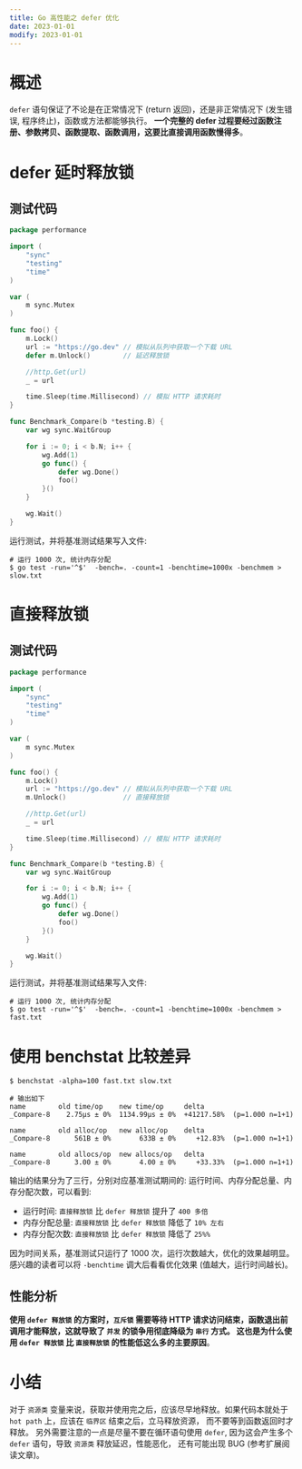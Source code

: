 ```yaml
---
title: Go 高性能之 defer 优化
date: 2023-01-01
modify: 2023-01-01
---
```


# 概述

`defer` 语句保证了不论是在正常情况下 (return 返回)，还是非正常情况下 (发生错误, 程序终止)，函数或方法都能够执行。
**一个完整的 defer 过程要经过函数注册、参数拷⻉、函数提取、函数调用，这要比直接调用函数慢得多**。

# defer 延时释放锁

## 测试代码

```go
package performance

import (
	"sync"
	"testing"
	"time"
)

var (
	m sync.Mutex
)

func foo() {
	m.Lock()
	url := "https://go.dev" // 模拟从队列中获取一个下载 URL
	defer m.Unlock()        // 延迟释放锁

	//http.Get(url)
	_ = url

	time.Sleep(time.Millisecond) // 模拟 HTTP 请求耗时
}

func Benchmark_Compare(b *testing.B) {
	var wg sync.WaitGroup

	for i := 0; i < b.N; i++ {
		wg.Add(1)
		go func() {
			defer wg.Done()
			foo()
		}()
	}

	wg.Wait()
}
```

运行测试，并将基准测试结果写入文件:

```shell
# 运行 1000 次, 统计内存分配
$ go test -run='^$'  -bench=. -count=1 -benchtime=1000x -benchmem > slow.txt
```

# 直接释放锁

## 测试代码

```go
package performance

import (
	"sync"
	"testing"
	"time"
)

var (
	m sync.Mutex
)

func foo() {
	m.Lock()
	url := "https://go.dev" // 模拟从队列中获取一个下载 URL
	m.Unlock()              // 直接释放锁

	//http.Get(url)
	_ = url

	time.Sleep(time.Millisecond) // 模拟 HTTP 请求耗时
}

func Benchmark_Compare(b *testing.B) {
	var wg sync.WaitGroup

	for i := 0; i < b.N; i++ {
		wg.Add(1)
		go func() {
			defer wg.Done()
			foo()
		}()
	}

	wg.Wait()
}
```

运行测试，并将基准测试结果写入文件:

```shell
# 运行 1000 次, 统计内存分配
$ go test -run='^$'  -bench=. -count=1 -benchtime=1000x -benchmem > fast.txt
```

# 使用 benchstat 比较差异

```shell
$ benchstat -alpha=100 fast.txt slow.txt 

# 输出如下
name        old time/op    new time/op     delta
_Compare-8    2.75µs ± 0%  1134.99µs ± 0%  +41217.58%  (p=1.000 n=1+1)

name        old alloc/op   new alloc/op    delta
_Compare-8      561B ± 0%       633B ± 0%     +12.83%  (p=1.000 n=1+1)

name        old allocs/op  new allocs/op   delta
_Compare-8      3.00 ± 0%       4.00 ± 0%     +33.33%  (p=1.000 n=1+1)
```

输出的结果分为了三行，分别对应基准测试期间的: 运行时间、内存分配总量、内存分配次数，可以看到:
- 运行时间: `直接释放锁` 比 `defer 释放锁` 提升了 `400 多倍`
- 内存分配总量: `直接释放锁` 比 `defer 释放锁` 降低了 `10% 左右`
- 内存分配次数: `直接释放锁` 比 `defer 释放锁` 降低了 `25%%`

因为时间关系，基准测试只运行了 1000 次，运行次数越大，优化的效果越明显。感兴趣的读者可以将 `-benchtime` 调大后看看优化效果 (值越大，运行时间越长)。

## 性能分析

**使用 `defer 释放锁` 的方案时，`互斥锁` 需要等待 HTTP 请求访问结束，函数退出前调用才能释放，这就导致了 `并发` 的锁争用彻底降级为 `串行` 方式。
这也是为什么使用 `defer 释放锁` 比 `直接释放锁` 的性能低这么多的主要原因**。

# 小结

对于 `资源类` 变量来说，获取并使用完之后，应该尽早地释放。如果代码本就处于 `hot path` 上，应该在 `临界区` 结束之后，立马释放资源，
而不要等到函数返回时才释放。 另外需要注意的一点是尽量不要在循环语句使用 `defer`, 因为这会产生多个 `defer` 语句，导致 `资源类` 释放延迟，性能恶化，
还有可能出现 BUG (参考扩展阅读文章)。
